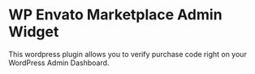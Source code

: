 WP Envato Marketplace Admin Widget
==================================

This wordpress plugin allows you to verify purchase code right on your WordPress Admin Dashboard.
